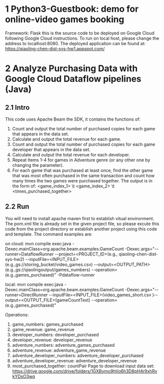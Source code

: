 # 1 Python3-Guestbook: demo for online-video games booking
Framework: Flask
this is the source code to be deployed on Google Cloud following Google Cloud instructions. To run on local host, please change the address to localhost:8080.
The deployed application can be found at: https://qiaoling-chen-dist-sys-hw1.appspot.com/

# 2 Analyze Purchasing Data with Google Cloud Dataflow pipelines (Java)
## 2.1 Intro
This code uses Apache Beam the SDK, it contains the functions of: 
1. Count and output the total number of purchased copies for each game that appears in the data set. 
2. Calculate and output the total revenue for each game. 
3. Count and output the total number of purchased copies for each game developer that appears in the data set. 
4. Calculate and output the total revenue for each developer.  
5. Repeat Items 1-4 for games in Adventure genre (or any other one by changing the parameter). 
6. For each game that was purchased at least once, find the other game that was most often purchased in the same transaction and count how many times the two games were purchased together.
 The output is in the form of: <game_index_1> \t <game_index_2> \t <times_purchased_together>

## 2.2 Run
You will need to install apache maven first to establish vitual environment. The pom.xml file is already set in the given project file, so please excute this code from the project directory or establish another project using this code and template. The command examples are:


on cloud:
mvn compile exec:java -Dexec.mainClass=org.apache.beam.examples.GameCount      -Dexec.args="--runner=DataflowRunner --project=<PROJECT_ID>(e.g., qiaoling-chen-dist-sys-hw2) --inputFile=<INPUT_FILE>(e.g.,gs://storing_bucket/video_games.csv) --output=<OUTPUT_PATH>(e.g.,gs://qiaolingoutput/games_numbers) --operation=<OPERATION>(e.g.,games_purchased)" -Pdataflow-runner

local:
mvn compile exec:java -Dexec.mainClass=org.apache.beam.examples.GameCount      -Dexec.args="--runner=DirectRunner --inputFile=<INPUT_FILE>(video_games_short.csv )--output=<OUTPUT_FILE>(gameCountTest) --operation=<OPERATION>(e.g.,games_purchased)" 

Operations:
1. game_numbers: games_purchased
2. game_revenue: game_revenue
3. developer_numbers: developer_purchased
4. developer_revenue: developer_revenue
5. adventure_numbers: adventure_games_purchased
6. adventure_revenue: adventure_game_revenue
7. adventure_developer_numbers: adventure_developer_purchased
8. adventure_developer_revenue: adventure_developer_revenue
9. most_purchased_together: countPair
Page to download input data set: https://drive.google.com/drive/folders/1GXBymo9hVo6h3D8pH4r9xhRvkYDsO3wq
